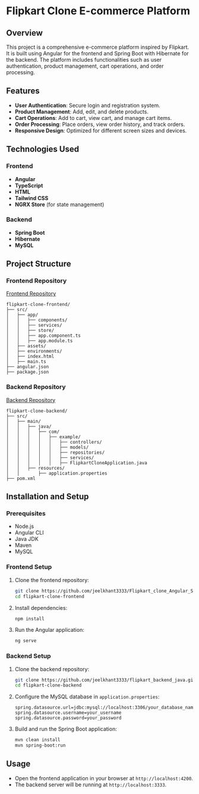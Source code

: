 # Flipkart Clone E-commerce Platform

## Overview

This project is a comprehensive e-commerce platform inspired by Flipkart. It is built using Angular for the frontend and Spring Boot with Hibernate for the backend. The platform includes functionalities such as user authentication, product management, cart operations, and order processing.

## Features

- **User Authentication**: Secure login and registration system.
- **Product Management**: Add, edit, and delete products.
- **Cart Operations**: Add to cart, view cart, and manage cart items.
- **Order Processing**: Place orders, view order history, and track orders.
- **Responsive Design**: Optimized for different screen sizes and devices.

## Technologies Used

### Frontend

- **Angular**
- **TypeScript**
- **HTML**
- **Tailwind CSS**
- **NGRX Store** (for state management)

### Backend

- **Spring Boot**
- **Hibernate**
- **MySQL**

## Project Structure

### Frontend Repository

[Frontend Repository](https://github.com/jeelkhant3333/Flipkart_clone_Angular_Springboot.git)

```
flipkart-clone-frontend/
├── src/
│   ├── app/
│   │   ├── components/
│   │   ├── services/
│   │   ├── store/
│   │   ├── app.component.ts
│   │   ├── app.module.ts
│   ├── assets/
│   ├── environments/
│   ├── index.html
│   ├── main.ts
├── angular.json
├── package.json
```

### Backend Repository

[Backend Repository](https://github.com/jeelkhant3333/flipkart_backend_java.git)

```
flipkart-clone-backend/
├── src/
│   ├── main/
│   │   ├── java/
│   │   │   ├── com/
│   │   │   │   ├── example/
│   │   │   │   │   ├── controllers/
│   │   │   │   │   ├── models/
│   │   │   │   │   ├── repositories/
│   │   │   │   │   ├── services/
│   │   │   │   │   ├── FlipkartCloneApplication.java
│   │   ├── resources/
│   │       ├── application.properties
├── pom.xml
```

## Installation and Setup

### Prerequisites

- Node.js
- Angular CLI
- Java JDK
- Maven
- MySQL

### Frontend Setup

1. Clone the frontend repository:
   ```bash
   git clone https://github.com/jeelkhant3333/Flipkart_clone_Angular_Springboot.git
   cd flipkart-clone-frontend
   ```

2. Install dependencies:
   ```bash
   npm install
   ```

3. Run the Angular application:
   ```bash
   ng serve
   ```

### Backend Setup

1. Clone the backend repository:
   ```bash
   git clone https://github.com/jeelkhant3333/flipkart_backend_java.git
   cd flipkart-clone-backend
   ```

2. Configure the MySQL database in `application.properties`:
   ```properties
   spring.datasource.url=jdbc:mysql://localhost:3306/your_database_name
   spring.datasource.username=your_username
   spring.datasource.password=your_password
   ```

3. Build and run the Spring Boot application:
   ```bash
   mvn clean install
   mvn spring-boot:run
   ```

## Usage

- Open the frontend application in your browser at `http://localhost:4200`.
- The backend server will be running at `http://localhost:3333`.

